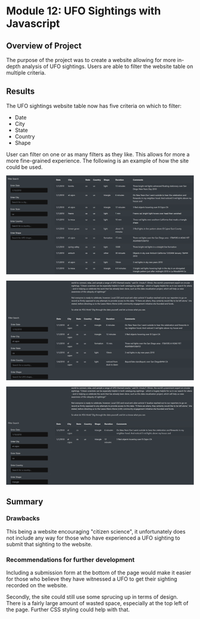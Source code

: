 # Module 12: UFO Sightings with Javascript

## Overview of Project

The purpose of the project was to create a website allowing for more in-depth analysis of UFO sightings. Users are able to filter the website table on multiple criteria.

## Results

The UFO sightings website table now has five criteria on which to filter:

* Date
* City
* State
* Country
* Shape

User can filter on one or as many filters as they like. This allows for more a more fine-grained experience. The following is an example of how the site could be used.

![Filtering the table for UFO sightings in California.](challenge/web/static/images/ca_filter.png)

![Filtering on the city of El Cajon.](challenge/web/static/images/el_cajon_filter.png)

![Filtering on UFO shape (triangle)](challenge/web/static/images/shape_triangle_filter.png)

## Summary

### Drawbacks
This being a website encouraging "citizen science", it unfortunately does not include any way for those who have experienced a UFO sighting to submit that sighting to the website. 

### Recommendations for further development
Including a submission form at the bottom of the page would make it easier for those who believe they have witnessed a UFO to get their sighting recorded on the website.

Secondly, the site could still use some sprucing up in terms of design. There is a fairly large amount of wasted space, especially at the top left of the page. Further CSS styling could help with that.